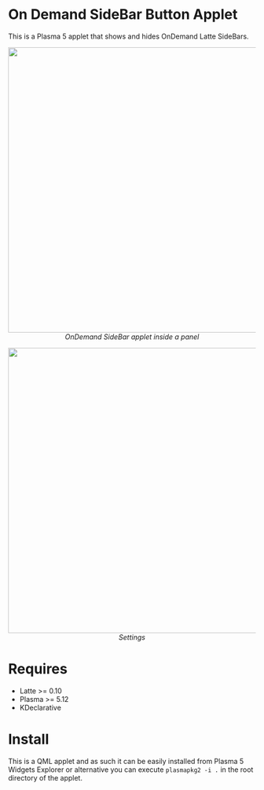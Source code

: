 # On Demand SideBar Button Applet

This is a Plasma 5 applet that shows and hides OnDemand Latte SideBars.

<p align="center">
<img src="https://i.imgur.com/jMs1mQm.png" width="580"><br/>
<i>OnDemand SideBar applet inside a panel</i>
</p>

<p align="center">
<img src="https://i.imgur.com/K9V4ope.png" width="580"><br/>
<i>Settings</i>
</p>

# Requires

- Latte >= 0.10
- Plasma >= 5.12
- KDeclarative

# Install

This is a QML applet and as such it can be easily installed from Plasma 5 Widgets Explorer or alternative you can execute `plasmapkg2 -i .` in the root directory of the applet.


